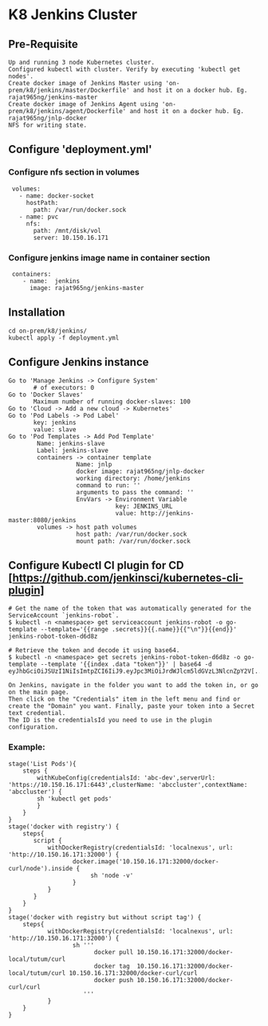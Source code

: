 # K8 Jenkins Cluster

## Pre-Requisite
    Up and running 3 node Kubernetes cluster.
    Configured kubectl with cluster. Verify by executing 'kubectl get nodes'.
    Create docker image of Jenkins Master using 'on-prem/k8/jenkins/master/Dockerfile' and host it on a docker hub. Eg. rajat965ng/jenkins-master
    Create docker image of Jenkins Agent using 'on-prem/k8/jenkins/agent/Dockerfile' and host it on a docker hub. Eg. rajat965ng/jnlp-docker
    NFS for writing state.

## Configure 'deployment.yml'
### Configure nfs section in volumes
     volumes:
       - name: docker-socket
         hostPath:
           path: /var/run/docker.sock
       - name: pvc
         nfs:
           path: /mnt/disk/vol
           server: 10.150.16.171     
### Configure jenkins image name in container section
     containers:
        - name:  jenkins
          image: rajat965ng/jenkins-master
    
## Installation
    cd on-prem/k8/jenkins/
    kubectl apply -f deployment.yml

## Configure Jenkins instance
    Go to 'Manage Jenkins -> Configure System' 
           # of executors: 0
    Go to 'Docker Slaves'
           Maximum number of running docker-slaves: 100
    Go to 'Cloud -> Add a new cloud -> Kubernetes'
    Go to 'Pod Labels -> Pod Label'
           key: jenkins
           value: slave
    Go to 'Pod Templates -> Add Pod Template'
            Name: jenkins-slave
            Label: jenkins-slave
            containers -> container template
                       Name: jnlp
                       docker image: rajat965ng/jnlp-docker
                       working directory: /home/jenkins
                       command to run: ''
                       arguments to pass the command: ''
                       EnvVars -> Environment Variable
                                  key: JENKINS_URL
                                  value: http://jenkins-master:8080/jenkins                    
            volumes -> host path volumes
                       host path: /var/run/docker.sock
                       mount path: /var/run/docker.sock

## Configure Kubectl CI plugin for CD [https://github.com/jenkinsci/kubernetes-cli-plugin]
    # Get the name of the token that was automatically generated for the ServiceAccount `jenkins-robot`.
    $ kubectl -n <namespace> get serviceaccount jenkins-robot -o go-template --template='{{range .secrets}}{{.name}}{{"\n"}}{{end}}'
    jenkins-robot-token-d6d8z
    
    # Retrieve the token and decode it using base64.
    $ kubectl -n <namespace> get secrets jenkins-robot-token-d6d8z -o go-template --template '{{index .data "token"}}' | base64 -d
    eyJhbGciOiJSUzI1NiIsImtpZCI6IiJ9.eyJpc3MiOiJrdWJlcm5ldGVzL3NlcnZpY2V[...]
    
    On Jenkins, navigate in the folder you want to add the token in, or go on the main page. 
    Then click on the "Credentials" item in the left menu and find or create the "Domain" you want. Finally, paste your token into a Secret text credential. 
    The ID is the credentialsId you need to use in the plugin configuration.

### Example:                             
    stage('List Pods'){
        steps {
            withKubeConfig(credentialsId: 'abc-dev',serverUrl: 'https://10.150.16.171:6443',clusterName: 'abccluster',contextName: 'abccluster') {
            sh 'kubectl get pods'
            }
        }
    }  
    stage('docker with registry') {
        steps{
           script {
               withDockerRegistry(credentialsId: 'localnexus', url: 'http://10.150.16.171:32000') {
                      docker.image('10.150.16.171:32000/docker-curl/node').inside {
                           sh 'node -v'
                      }
               }                        
           }
        }
    }
    stage('docker with registry but without script tag') {
        steps{
               withDockerRegistry(credentialsId: 'localnexus', url: 'http://10.150.16.171:32000') {
                      sh '''
                            docker pull 10.150.16.171:32000/docker-local/tutum/curl
                            docker tag  10.150.16.171:32000/docker-local/tutum/curl 10.150.16.171:32000/docker-curl/curl
                            docker push 10.150.16.171:32000/docker-curl/curl
                         '''
               }                        
        }
    }